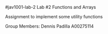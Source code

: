 #jav1001-lab-2
Lab #2 Functions and Arrays 

Assignment to implement some utility functions

Group Members: Dennis Padilla A00275114
